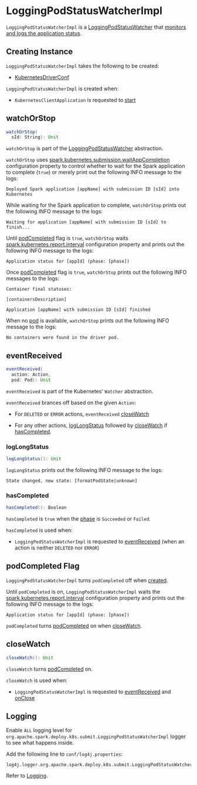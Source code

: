 # LoggingPodStatusWatcherImpl

`LoggingPodStatusWatcherImpl` is a [LoggingPodStatusWatcher](LoggingPodStatusWatcher.md) that [monitors and logs the application status](#watchOrStop).

## Creating Instance

`LoggingPodStatusWatcherImpl` takes the following to be created:

* <span id="conf"> [KubernetesDriverConf](KubernetesDriverConf.md)

`LoggingPodStatusWatcherImpl` is created when:

* `KubernetesClientApplication` is requested to [start](KubernetesClientApplication.md#start)

## <span id="watchOrStop"> watchOrStop

```scala
watchOrStop(
  sId: String): Unit
```

`watchOrStop` is part of the [LoggingPodStatusWatcher](LoggingPodStatusWatcher.md#watchOrStop) abstraction.

`watchOrStop` uses [spark.kubernetes.submission.waitAppCompletion](configuration-properties.md#spark.kubernetes.submission.waitAppCompletion) configuration property to control whether to wait for the Spark application to complete (`true`) or merely print out the following INFO message to the logs:

```text
Deployed Spark application [appName] with submission ID [sId] into Kubernetes
```

While waiting for the Spark application to complete, `watchOrStop` prints out the following INFO message to the logs:

```text
Waiting for application [appName] with submission ID [sId] to finish...
```

Until [podCompleted](#podCompleted) flag is `true`, `watchOrStop` waits [spark.kubernetes.report.interval](configuration-properties.md#spark.kubernetes.report.interval) configuration property and prints out the following INFO message to the logs:

```text
Application status for [appId] (phase: [phase])
```

Once [podCompleted](#podCompleted) flag is `true`, `watchOrStop` prints out the following INFO messages to the logs:

```text
Container final statuses:

[containersDescription]
```

```text
Application [appName] with submission ID [sId] finished
```

When no [pod](#pod) is available, `watchOrStop` prints out the following INFO message to the logs:

```text
No containers were found in the driver pod.
```

## <span id="eventReceived"> eventReceived

```scala
eventReceived(
  action: Action,
  pod: Pod): Unit
```

`eventReceived` is part of the Kubernetes' `Watcher` abstraction.

`eventReceived` brances off based on the given `Action`:

* For `DELETED` or `ERROR` actions, `eventReceived` [closeWatch](#closeWatch)

* For any other actions, [logLongStatus](#logLongStatus) followed by [closeWatch](#closeWatch) if [hasCompleted](#hasCompleted).

### <span id="logLongStatus"> logLongStatus

```scala
logLongStatus(): Unit
```

`logLongStatus` prints out the following INFO message to the logs:

```text
State changed, new state: [formatPodState|unknown]
```

### <span id="hasCompleted"> hasCompleted

```scala
hasCompleted(): Boolean
```

`hasCompleted` is `true` when the [phase](#phase) is `Succeeded` or `Failed`.

`hasCompleted` is used when:

* `LoggingPodStatusWatcherImpl` is requested to [eventReceived](#eventReceived) (when an action is neither `DELETED` nor `ERROR`)

## <span id="podCompleted"> podCompleted Flag

`LoggingPodStatusWatcherImpl` turns `podCompleted` off when [created](#creating-instance).

Until `podCompleted` is on, `LoggingPodStatusWatcherImpl` waits the [spark.kubernetes.report.interval](configuration-properties.md#spark.kubernetes.report.interval) configuration property and prints out the following INFO message to the logs:

```text
Application status for [appId] (phase: [phase])
```

`podCompleted` turns [podCompleted](#podCompleted) on when [closeWatch](#closeWatch).

## <span id="closeWatch"> closeWatch

```scala
closeWatch(): Unit
```

`closeWatch` turns [podCompleted](#podCompleted) on.

`closeWatch` is used when:

* `LoggingPodStatusWatcherImpl` is requested to [eventReceived](#eventReceived) and [onClose](#onClose)

## Logging

Enable `ALL` logging level for `org.apache.spark.deploy.k8s.submit.LoggingPodStatusWatcherImpl` logger to see what happens inside.

Add the following line to `conf/log4j.properties`:

```text
log4j.logger.org.apache.spark.deploy.k8s.submit.LoggingPodStatusWatcherImpl=ALL
```

Refer to [Logging](spark-logging.md).
